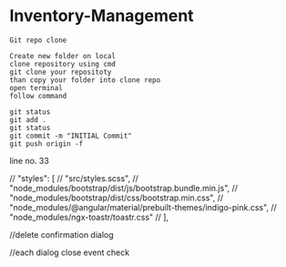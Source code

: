 # Inventory-Management

```CMD
Git repo clone

Create new folder on local 
clone repository using cmd
git clone your repositoty
than copy your folder into clone repo
open terminal
follow command

git status
git add .
git status
git commit -m "INITIAL Commit"
git push origin -f
```

  line no. 33
            
// "styles": [
            //   "src/styles.scss",
            //   "node_modules/bootstrap/dist/js/bootstrap.bundle.min.js",
            //   "node_modules/bootstrap/dist/css/bootstrap.min.css",
            //   "node_modules/@angular/material/prebuilt-themes/indigo-pink.css",
            //   "node_modules/ngx-toastr/toastr.css"
            // ],

//delete confirmation dialog 
 
//each dialog close event check

 